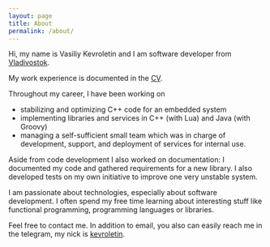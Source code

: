 ```yaml
---
layout: page
title: About
permalink: /about/
---
```


Hi, my name is Vasiliy Kevroletin and I am software developer from
[Vladivostok](https://en.wikipedia.org/wiki/Vladivostok).

My work experience is documented in the
[CV](https://drive.google.com/file/d/1mYpssQXmZXHBpub5bl1paPN1dPfiYkFY/view?usp=sharing).

Throughout my career, I have been working on

* stabilizing and optimizing C++ code for an embedded system
* implementing libraries and services in C++ (with Lua) and Java (with Groovy)
* managing a self-sufficient small team which was in charge of development, support, and deployment of services for internal use.

Aside from code development I also worked on documentation: I documented my code and gathered requirements for a new library. I also developed tests on my own initiative to improve one very unstable system.

I am passionate about technologies, especially about software development. I often spend my free time learning about interesting stuff like functional programming, programming languages or libraries.

Feel free to contact me. In addition to email, you also can easily reach me in the telegram, my nick is [kevroletin](https://web.telegram.org/#/im?p=@kevroletin).
